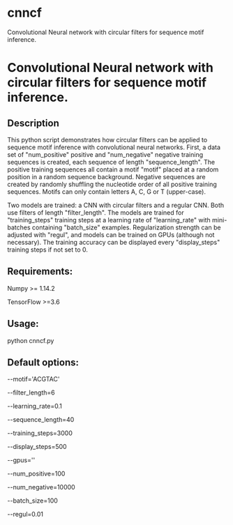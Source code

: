# cnncf
Convolutional Neural network with circular filters for sequence motif inference.


# Convolutional Neural network with circular filters for sequence motif inference.

## Description

This python script demonstrates how circular filters can be applied to sequence motif inference with convolutional neural networks.
First, a data set of "num_positive" positive and "num_negative" negative training sequences is created, each sequence of length "sequence_length". The positive training sequences all contain a motif "motif" placed at a random position in a random sequence background. Negative sequences are created by randomly shuffling the nucleotide order of all positive training sequences. Motifs can only contain letters A, C, G or T (upper-case).

Two models are trained: a CNN with circular filters and a regular CNN. Both use filters of length "filter_length".
The models are trained for "training_steps" training steps at a learning rate of "learning_rate" with mini-batches containing "batch_size" examples. Regularization strength can be adjusted with "regul", and models can be trained on GPUs (although not necessary). The training accuracy can be displayed every "display_steps" training steps if not set to 0.

## Requirements: 

Numpy >= 1.14.2

TensorFlow >=3.6


## Usage:

python cnncf.py

## Default options:

--motif='ACGTAC'

--filter_length=6

--learning_rate=0.1

--sequence_length=40

--training_steps=3000

--display_steps=500

--gpus=''

--num_positive=100

--num_negative=10000

--batch_size=100

--regul=0.01

